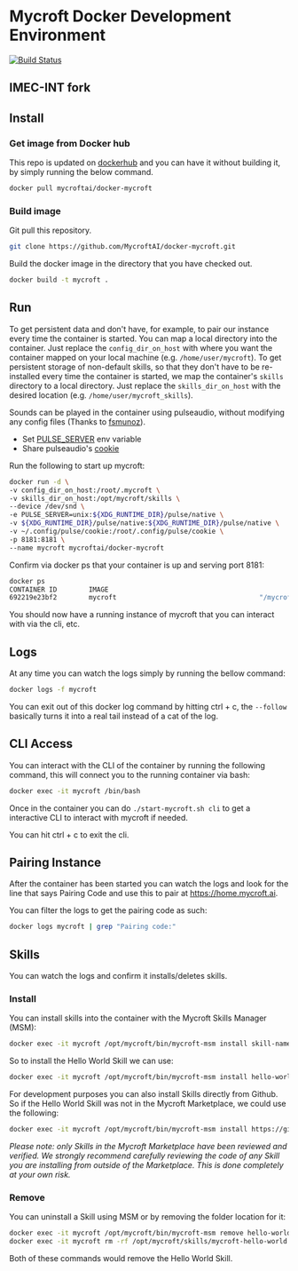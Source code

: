 # Mycroft Docker Development Environment

[![Build Status](https://travis-ci.org/MycroftAI/docker-mycroft.svg?branch=master)](https://travis-ci.org/MycroftAI/docker-mycroft)

## IMEC-INT fork




## Install
### Get image from Docker hub
This repo is updated on [dockerhub](https://hub.docker.com/r/mycroftai/docker-mycroft/) and you can have it without building it, by simply running the below command.

```bash
docker pull mycroftai/docker-mycroft
```

### Build image
Git pull this repository.

```bash
git clone https://github.com/MycroftAI/docker-mycroft.git
```

Build the docker image in the directory that you have checked out.

```bash
docker build -t mycroft .
```

## Run
To get persistent data and don't have, for example, to pair our instance every time the container is started. You can map a local directory into the container. Just replace the `config_dir_on_host` with where you want the container mapped on your local machine (e.g. `/home/user/mycroft`). To get persistent storage of non-default skills, so that they don't have to be re-installed every time the container is started, we map the container's `skills` directory to a local directory. Just replace the `skills_dir_on_host` with the desired location (e.g. `/home/user/mycroft_skills`).

Sounds can be played in the container using pulseaudio, without modifying any config files (Thanks to [fsmunoz](https://github.com/jessfraz/dockerfiles/issues/85#issuecomment-299431931)).

* Set [PULSE_SERVER](https://www.freedesktop.org/wiki/Software/PulseAudio/Documentation/User/Network/#directconnection) env variable
* Share pulseaudio's [cookie](https://www.freedesktop.org/wiki/Software/PulseAudio/Documentation/User/Network/#authorization)

Run the following to start up mycroft:

```bash
docker run -d \
-v config_dir_on_host:/root/.mycroft \
-v skills_dir_on_host:/opt/mycroft/skills \
--device /dev/snd \
-e PULSE_SERVER=unix:${XDG_RUNTIME_DIR}/pulse/native \
-v ${XDG_RUNTIME_DIR}/pulse/native:${XDG_RUNTIME_DIR}/pulse/native \
-v ~/.config/pulse/cookie:/root/.config/pulse/cookie \
-p 8181:8181 \
--name mycroft mycroftai/docker-mycroft
```

Confirm via docker ps that your container is up and serving port 8181:

```bash
docker ps
CONTAINER ID        IMAGE                                                COMMAND                  CREATED             STATUS              PORTS                                            NAMES
692219e23bf2        mycroft                                    "/mycroft/ai/mycro..."         3 seconds ago         Up 1 second           0.0.0.0:8181->8181/tcp                          mycroft
```

You should now have a running instance of mycroft that you can interact with via the cli, etc.

## Logs
At any time you can watch the logs simply by running the bellow command:

```bash
docker logs -f mycroft
```

You can exit out of this docker log command by hitting ctrl + c, the `--follow` basically turns it into a real tail instead of a cat of the log.

## CLI Access
You can interact with the CLI of the container by running the following command, this will connect you to the running container via bash:

```bash
docker exec -it mycroft /bin/bash
```

Once in the container you can do `./start-mycroft.sh cli` to get a interactive CLI to interact with mycroft if needed.

You can hit ctrl + c to exit the cli.

## Pairing Instance
After the container has been started you can watch the logs and look for the line that says Pairing Code and use this to pair at https://home.mycroft.ai.

You can filter the logs to get the pairing code as such:

```bash
docker logs mycroft | grep "Pairing code:"

```

## Skills
You can watch the logs and confirm it installs/deletes skills.

### Install
You can install skills into the container with the Mycroft Skills Manager (MSM):

```bash
docker exec -it mycroft /opt/mycroft/bin/mycroft-msm install skill-name
```

So to install the Hello World Skill we can use:

```bash
docker exec -it mycroft /opt/mycroft/bin/mycroft-msm install hello-world
```

For development purposes you can also install Skills directly from Github. So if the Hello World Skill was not in the Mycroft Marketplace, we could use the following:

```bash
docker exec -it mycroft /opt/mycroft/bin/mycroft-msm install https://github.com/MycroftAI/skill-hello-world
```

_Please note: only Skills in the Mycroft Marketplace have been reviewed and verified. We strongly recommend carefully reviewing the code of any Skill you are installing from outside of the Marketplace. This is done completely at your own risk._

### Remove
You can uninstall a Skill using MSM or by removing the folder location for it:

```bash
docker exec -it mycroft /opt/mycroft/bin/mycroft-msm remove hello-world
docker exec -it mycroft rm -rf /opt/mycroft/skills/mycroft-hello-world.mycroftai
```

Both of these commands would remove the Hello World Skill.
